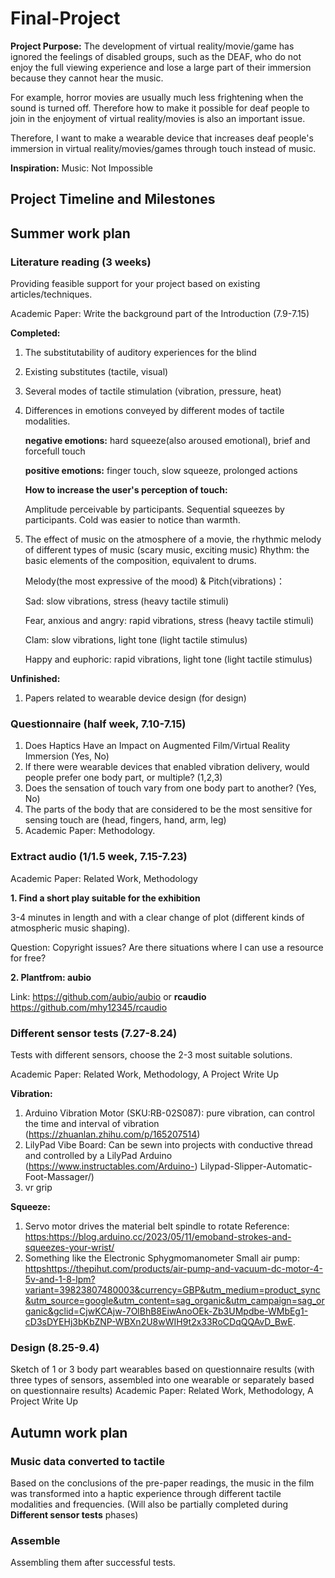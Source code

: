 # Final-Project
**Project Purpose:**
The development of virtual reality/movie/game has ignored the feelings of disabled groups, such as the DEAF, who do not enjoy the full viewing experience and lose a large part of their immersion because they cannot hear the music.

For example, horror movies are usually much less frightening when the sound is turned off. Therefore how to make it possible for deaf people to join in the enjoyment of virtual reality/movies is also an important issue. 

Therefore, I want to make a wearable device that increases deaf people's immersion in virtual reality/movies/games through touch instead of music.

**Inspiration:** Music: Not Impossible
## Project Timeline and Milestones
## Summer work plan
### Literature reading (3 weeks)

Providing feasible support for your project based on existing articles/techniques.

Academic Paper: Write the background part of the Introduction (7.9-7.15)

**Completed:** 
1. The substitutability of auditory experiences for the blind
2. Existing substitutes (tactile, visual)
3. Several modes of tactile stimulation (vibration, pressure, heat)
4. Differences in emotions conveyed by different modes of tactile modalities.
   
   **negative emotions:** hard squeeze(also aroused emotional), brief and forcefull touch

   **positive emotions:** finger touch, slow squeeze, prolonged actions

   **How to increase the user's perception of touch:**

   Amplitude perceivable by participants. Sequential squeezes by participants. Cold was easier to notice than warmth. 
5. The effect of music on the atmosphere of a movie, the rhythmic melody of different types of music (scary music, exciting music)
   Rhythm: the basic elements of the composition, equivalent to drums.

   Melody(the most expressive of the mood) & Pitch(vibrations)：

   Sad: slow vibrations, stress (heavy tactile stimuli)

   Fear, anxious and angry: rapid vibrations, stress (heavy tactile stimuli)

   Clam: slow vibrations, light tone (light tactile stimulus) 
   
   Happy and euphoric: rapid vibrations, light tone (light tactile stimulus) 

**Unfinished:**
1. Papers related to wearable device design (for design)

### Questionnaire (half week, 7.10-7.15)
1. Does Haptics Have an Impact on Augmented Film/Virtual Reality Immersion (Yes, No)
2. If there were wearable devices that enabled vibration delivery, would people prefer one body part, or multiple? (1,2,3)
3. Does the sensation of touch vary from one body part to another? (Yes, No)
4. The parts of the body that are considered to be the most sensitive for sensing touch are (head, fingers, hand, arm, leg)
5. Academic Paper: Methodology.

### Extract audio (1/1.5 week, 7.15-7.23)
Academic Paper: Related Work, Methodology

**1. Find a short play suitable for the exhibition**

   3-4 minutes in length and with a clear change of plot (different kinds of atmospheric music shaping).

   Question: Copyright issues? Are there situations where I can use a resource for free?

**2. Plantfrom: aubio**
   
   Link: https://github.com/aubio/aubio or **rcaudio** https://github.com/mhy12345/rcaudio

### Different sensor tests (7.27-8.24)
Tests with different sensors, choose the 2-3 most suitable solutions. 

Academic Paper: Related Work, Methodology, A Project Write Up

**Vibration:**
1. Arduino Vibration Motor (SKU:RB-02S087): pure vibration, can control the time and interval of vibration (https://zhuanlan.zhihu.com/p/165207514)
2. LilyPad Vibe Board: Can be sewn into projects with conductive thread and controlled by a LilyPad Arduino (https://www.instructables.com/Arduino-) Lilypad-Slipper-Automatic-Foot-Massager/)
3. vr grip

**Squeeze:**
1. Servo motor drives the material belt spindle to rotate
Reference: [https:](https://blog.arduino.cc/2023/05/11/emoband-strokes-and-squeezes-your-wrist/)https://blog.arduino.cc/2023/05/11/emoband-strokes-and-squeezes-your-wrist/
2. Something like the Electronic Sphygmomanometer
Small air pump:
[https](https://thepihut.com/products/air-pump-and-vacuum-dc-motor-4-5v-and-1-8-lpm?variant=39823807480003&currency=GBP&utm_medium=product_sync&utm_source=google&utm_content=sag_organic&utm_campaign=sag_organic&gclid=CjwKCAjw-7OlBhB8EiwAnoOEk-Zb3UMpdbe-WMbEg1-cD3sDYEHj3bKbZNP-WBXn2U8wWIH9t2x33RoCDqQQAvD_BwE)https://thepihut.com/products/air-pump-and-vacuum-dc-motor-4-5v-and-1-8-lpm?variant=39823807480003&currency=GBP&utm_medium=product_sync&utm_source=google&utm_content=sag_organic&utm_campaign=sag_organic&gclid=CjwKCAjw-7OlBhB8EiwAnoOEk-Zb3UMpdbe-WMbEg1-cD3sDYEHj3bKbZNP-WBXn2U8wWIH9t2x33RoCDqQQAvD_BwE.

### Design (8.25-9.4)
Sketch of 1 or 3 body part wearables based on questionnaire results (with three types of sensors, assembled into one wearable or separately based on questionnaire results)
Academic Paper: Related Work, Methodology, A Project Write Up

## Autumn work plan
### Music data converted to tactile
Based on the conclusions of the pre-paper readings, the music in the film was transformed into a haptic experience through different tactile modalities and frequencies. (Will also be partially completed during **Different sensor tests** phases)

### Assemble
Assembling them after successful tests.
